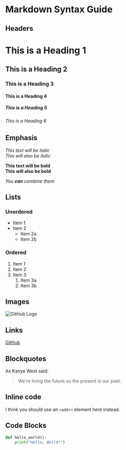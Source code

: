 # Markdown Syntax Guide

## Headers

# This is a Heading 1
## This is a Heading 2
### This is a Heading 3
#### This is a Heading 4
##### This is a Heading 5
###### This is a Heading 6

## Emphasis

*This text will be italic*  
_This will also be italic_

**This text will be bold**  
__This will also be bold__

_You **can** combine them_

## Lists

### Unordered

* Item 1
* Item 2
  * Item 2a
  * Item 2b

### Ordered

1. Item 1
2. Item 2
3. Item 3
   1. Item 3a
   2. Item 3b

## Images

![GitHub Logo](https://github.githubassets.com/images/modules/logos_page/GitHub-Mark.png)

## Links

[GitHub](http://github.com)

## Blockquotes

As Kanye West said:

> We're living the future so
> the present is our past.

## Inline code

I think you should use an
`<addr>` element here instead.

## Code Blocks

```python
def hello_world():
    print("Hello, World!")
